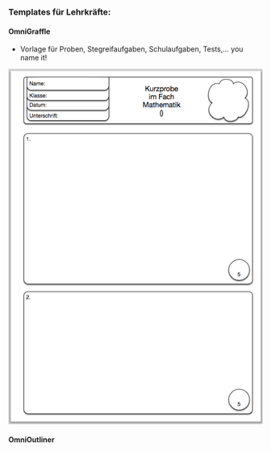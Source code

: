 ### Templates für Lehrkräfte:

#### OmniGraffle

* Vorlage für Proben, Stegreifaufgaben, Schulaufgaben, Tests,... you name it!

![Proben-Vorlage](og_probe.png "Probenvorlage")

#### OmniOutliner
